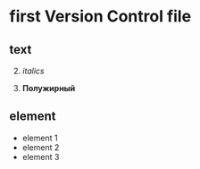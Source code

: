 # first Version Control file

## text

2. *italics*

3. **Полужирный**

## element

*  element 1
* element 2
* element 3